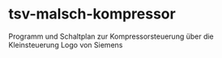 # tsv-malsch-kompressor
Programm und Schaltplan zur Kompressorsteuerung über die Kleinsteuerung Logo von Siemens


